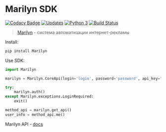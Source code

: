 # Marilyn SDK
[![Codacy Badge](https://api.codacy.com/project/badge/Grade/e3ba57f4e2174ba8b56622246c477c86)](https://www.codacy.com/app/skar404/marilyn?utm_source=github.com&amp;utm_medium=referral&amp;utm_content=skar404/marilyn&amp;utm_campaign=Badge_Grade)
[![Updates](https://pyup.io/repos/github/skar404/marilyn/shield.svg)](https://pyup.io/repos/github/skar404/marilyn/)
[![Python 3](https://pyup.io/repos/github/skar404/marilyn/python-3-shield.svg)](https://pyup.io/repos/github/skar404/marilyn/)
[![Build Status](https://travis-ci.org/skar404/marilyn.svg?branch=master)](https://travis-ci.org/skar404/marilyn)

> [Marilyn](https://mymarilyn.ru) - система автоматизации интернет-рекламы


Install:
```bash
pip install Marilyn
```

Use SDK:
```python
import Marilyn

marilyn = Marilyn.CoreApi(login='login', password='password', api_key="api-key")

try:
    marilyn.auth()
except Marilyn.exceptions.LoginRequired:
    exit()

method_api = marilyn.get_api()
user_info = method_api.me()
```


Marilyn API - [docs](https://api-doc.mymarilyn.ru/)
